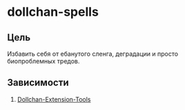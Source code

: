 # dollchan-spells

Цель
----

Избавить себя от ебанутого сленга, деградации и просто биопроблемных тредов.

Зависимости
-----------

1) [Dollchan-Extension-Tools](https://github.com/SthephanShinkufag/Dollchan-Extension-Tools)
